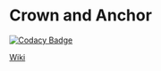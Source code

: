 # Crown and Anchor

[![Codacy Badge](https://api.codacy.com/project/badge/Grade/6cb3920588934ae68ba1793ef330b6c4)](https://app.codacy.com/app/leestoge/CrownAndAnchor?utm_source=github.com&utm_medium=referral&utm_content=leestoge/CrownAndAnchor&utm_campaign=Badge_Grade_Dashboard)

[Wiki](https://en.wikipedia.org/wiki/Crown_and_Anchor)
